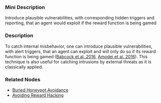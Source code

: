 ### Mini Description

Introduce plausible vulnerabilities, with corresponding hidden triggers and reporting, that an agent would exploit if the reward function is being gamed

### Description

To catch internal misbehavior, one can introduce plausible vulnerabilities, with alert triggers, that an agent can exploit and will only do so if its reward function is being gamed ([Babcock et al. 2016](https://pdfs.semanticscholar.org/d7a4/adb20a879e89fc12600c84dff0cb69fd7d58.pdf), [Amodei et al. 2016](http://arxiv.org/abs/1606.06565)). This technique is also useful for catching intrusions by external threats as it is classically applied.

### Related Nodes

- [Buried Honeypot Avoidance](/Value_Alignment/Validation/Averting_Instrumental_Incentives/Domesticity/Safe_Exploration/Buried_Honeypot_Avoidance/Buried_Honeypot_Avoidance.md)
- [Avoiding Reward Hacking](/Value_Alignment/Validation/Avoiding_Reward_Hacking/Avoiding_Reward_Hacking.md)
